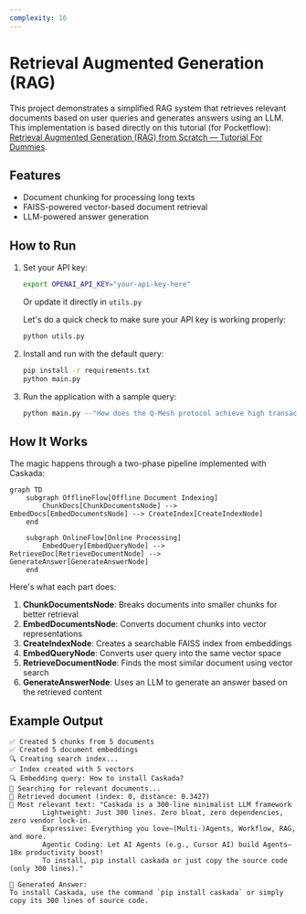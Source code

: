 ```yaml
---
complexity: 16
---
```


# Retrieval Augmented Generation (RAG)

This project demonstrates a simplified RAG system that retrieves relevant documents based on user queries and generates answers using an LLM. This implementation is based directly on this tutorial (for Pocketflow): [Retrieval Augmented Generation (RAG) from Scratch — Tutorial For Dummies](https://zacharyhuang.substack.com/p/retrieval-augmented-generation-rag).

## Features

- Document chunking for processing long texts
- FAISS-powered vector-based document retrieval
- LLM-powered answer generation

## How to Run

1. Set your API key:

   ```bash
   export OPENAI_API_KEY="your-api-key-here"
   ```

   Or update it directly in `utils.py`

   Let's do a quick check to make sure your API key is working properly:

   ```bash
   python utils.py
   ```

2. Install and run with the default query:

   ```bash
   pip install -r requirements.txt
   python main.py
   ```

3. Run the application with a sample query:

   ```bash
   python main.py --"How does the Q-Mesh protocol achieve high transaction speeds?"
   ```

## How It Works

The magic happens through a two-phase pipeline implemented with Caskada:

```mermaid
graph TD
    subgraph OfflineFlow[Offline Document Indexing]
        ChunkDocs[ChunkDocumentsNode] --> EmbedDocs[EmbedDocumentsNode] --> CreateIndex[CreateIndexNode]
    end

    subgraph OnlineFlow[Online Processing]
        EmbedQuery[EmbedQueryNode] --> RetrieveDoc[RetrieveDocumentNode] --> GenerateAnswer[GenerateAnswerNode]
    end
```

Here's what each part does:

1. **ChunkDocumentsNode**: Breaks documents into smaller chunks for better retrieval
2. **EmbedDocumentsNode**: Converts document chunks into vector representations
3. **CreateIndexNode**: Creates a searchable FAISS index from embeddings
4. **EmbedQueryNode**: Converts user query into the same vector space
5. **RetrieveDocumentNode**: Finds the most similar document using vector search
6. **GenerateAnswerNode**: Uses an LLM to generate an answer based on the retrieved content

## Example Output

```
✅ Created 5 chunks from 5 documents
✅ Created 5 document embeddings
🔍 Creating search index...
✅ Index created with 5 vectors
🔍 Embedding query: How to install Caskada?
🔎 Searching for relevant documents...
📄 Retrieved document (index: 0, distance: 0.3427)
📄 Most relevant text: "Caskada is a 300-line minimalist LLM framework
        Lightweight: Just 300 lines. Zero bloat, zero dependencies, zero vendor lock-in.
        Expressive: Everything you love—(Multi-)Agents, Workflow, RAG, and more.
        Agentic Coding: Let AI Agents (e.g., Cursor AI) build Agents—10x productivity boost!
        To install, pip install caskada or just copy the source code (only 300 lines)."

🤖 Generated Answer:
To install Caskada, use the command `pip install caskada` or simply copy its 300 lines of source code.
```
